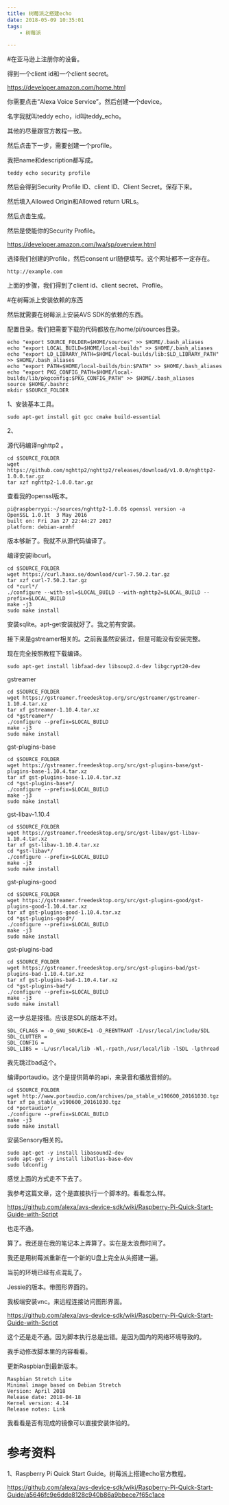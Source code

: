 ```yaml
---
title: 树莓派之搭建echo
date: 2018-05-09 10:35:01
tags:
	- 树莓派

---
```




#在亚马逊上注册你的设备。

得到一个client id和一个client secret。

https://developer.amazon.com/home.html

你需要点击“Alexa Voice Service”。然后创建一个device。

名字我就叫teddy echo，id叫teddy_echo。

其他的尽量跟官方教程一致。

然后点击下一步，需要创建一个profile。

我把name和description都写成。

```
teddy echo security profile
```

然后会得到Security Profile ID、client ID、Client Secret。保存下来。

然后填入Allowed Origin和Allowed return URLs。

然后点击生成。



然后是使能你的Security Profile。

https://developer.amazon.com/lwa/sp/overview.html

选择我们创建的Profile，然后consent url随便填写。这个网址都不一定存在。

```
http://example.com
```



上面的步骤，我们得到了client id、client secret、Profile。

#在树莓派上安装依赖的东西

然后就需要在树莓派上安装AVS SDK的依赖的东西。

配置目录。我们把需要下载的代码都放在/home/pi/sources目录。

```
echo "export SOURCE_FOLDER=$HOME/sources" >> $HOME/.bash_aliases
echo "export LOCAL_BUILD=$HOME/local-builds" >> $HOME/.bash_aliases
echo "export LD_LIBRARY_PATH=$HOME/local-builds/lib:$LD_LIBRARY_PATH" >> $HOME/.bash_aliases
echo "export PATH=$HOME/local-builds/bin:$PATH" >> $HOME/.bash_aliases
echo "export PKG_CONFIG_PATH=$HOME/local-builds/lib/pkgconfig:$PKG_CONFIG_PATH" >> $HOME/.bash_aliases
source $HOME/.bashrc
mkdir $SOURCE_FOLDER
```



1、安装基本工具。

```
sudo apt-get install git gcc cmake build-essential
```

2、

源代码编译nghttp2 。

```
cd $SOURCE_FOLDER
wget https://github.com/nghttp2/nghttp2/releases/download/v1.0.0/nghttp2-1.0.0.tar.gz
tar xzf nghttp2-1.0.0.tar.gz
```

查看我的openssl版本。

```
pi@raspberrypi:~/sources/nghttp2-1.0.0$ openssl version -a
OpenSSL 1.0.1t  3 May 2016
built on: Fri Jan 27 22:44:27 2017
platform: debian-armhf
```

版本够新了。我就不从源代码编译了。

编译安装libcurl。

```
cd $SOURCE_FOLDER
wget https://curl.haxx.se/download/curl-7.50.2.tar.gz
tar xzf curl-7.50.2.tar.gz
cd *curl*/
./configure --with-ssl=$LOCAL_BUILD --with-nghttp2=$LOCAL_BUILD --prefix=$LOCAL_BUILD
make -j3
sudo make install
```

安装sqlite。apt-get安装就好了。我之前有安装。

接下来是gstreamer相关的。之前我虽然安装过，但是可能没有安装完整。

现在完全按照教程下载编译。

```
sudo apt-get install libfaad-dev libsoup2.4-dev libgcrypt20-dev
```

gstreamer 

```
cd $SOURCE_FOLDER
wget https://gstreamer.freedesktop.org/src/gstreamer/gstreamer-1.10.4.tar.xz
tar xf gstreamer-1.10.4.tar.xz
cd *gstreamer*/
./configure --prefix=$LOCAL_BUILD
make -j3
sudo make install
```

gst-plugins-base

```
cd $SOURCE_FOLDER
wget https://gstreamer.freedesktop.org/src/gst-plugins-base/gst-plugins-base-1.10.4.tar.xz
tar xf gst-plugins-base-1.10.4.tar.xz
cd *gst-plugins-base*/
./configure --prefix=$LOCAL_BUILD
make -j3
sudo make install
```

gst-libav-1.10.4

```
cd $SOURCE_FOLDER
wget https://gstreamer.freedesktop.org/src/gst-libav/gst-libav-1.10.4.tar.xz
tar xf gst-libav-1.10.4.tar.xz
cd *gst-libav*/
./configure --prefix=$LOCAL_BUILD
make -j3
sudo make install
```

gst-plugins-good

```
cd $SOURCE_FOLDER
wget https://gstreamer.freedesktop.org/src/gst-plugins-good/gst-plugins-good-1.10.4.tar.xz
tar xf gst-plugins-good-1.10.4.tar.xz
cd *gst-plugins-good*/
./configure --prefix=$LOCAL_BUILD
make -j3
sudo make install
```

gst-plugins-bad

```
cd $SOURCE_FOLDER
wget https://gstreamer.freedesktop.org/src/gst-plugins-bad/gst-plugins-bad-1.10.4.tar.xz
tar xf gst-plugins-bad-1.10.4.tar.xz
cd *gst-plugins-bad*/
./configure --prefix=$LOCAL_BUILD
make -j3
sudo make install
```

这一步总是报错。应该是SDL的版本不对。

```
SDL_CFLAGS = -D_GNU_SOURCE=1 -D_REENTRANT -I/usr/local/include/SDL
SDL_CLUTTER =
SDL_CONFIG =
SDL_LIBS = -L/usr/local/lib -Wl,-rpath,/usr/local/lib -lSDL -lpthread
```

我先跳过bad这个。



编译portaudio。这个是提供简单的api，来录音和播放音频的。

```
cd $SOURCE_FOLDER
wget http://www.portaudio.com/archives/pa_stable_v190600_20161030.tgz
tar xf pa_stable_v190600_20161030.tgz
cd *portaudio*/
./configure --prefix=$LOCAL_BUILD
make -j3
sudo make install
```

安装Sensory相关的。

```
sudo apt-get -y install libasound2-dev
sudo apt-get -y install libatlas-base-dev
sudo ldconfig
```



感觉上面的方式走不下去了。

我参考这篇文章，这个是直接执行一个脚本的。看看怎么样。

https://github.com/alexa/avs-device-sdk/wiki/Raspberry-Pi-Quick-Start-Guide-with-Script

也走不通。

算了。我还是在我的笔记本上弄算了。实在是太浪费时间了。



我还是用树莓派重新在一个新的U盘上完全从头搭建一遍。

当前的环境已经有点混乱了。

Jessie的版本。带图形界面的。

我板端安装vnc。来远程连接访问图形界面。

https://github.com/alexa/avs-device-sdk/wiki/Raspberry-Pi-Quick-Start-Guide-with-Script

这个还是走不通。因为脚本执行总是出错。是因为国内的网络环境导致的。

我手动修改脚本里的内容看看。

更新Raspbian到最新版本。

```
Raspbian Stretch Lite
Minimal image based on Debian Stretch
Version: April 2018
Release date: 2018-04-18
Kernel version: 4.14
Release notes: Link
```



我看看是否有现成的镜像可以直接安装体验的。



# 参考资料

1、Raspberry Pi Quick Start Guide。树莓派上搭建echo官方教程。

https://github.com/alexa/avs-device-sdk/wiki/Raspberry-Pi-Quick-Start-Guide/a5646fc9e6dde8128c940b86a9bbece7f65c1ace